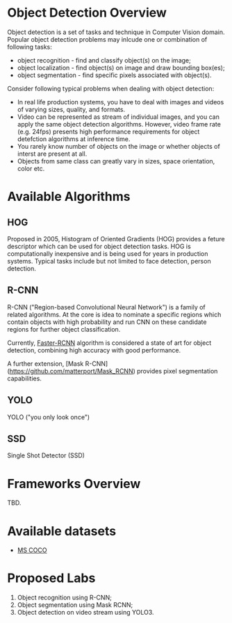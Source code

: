 # Object Detection Overview

Object detection is a set of tasks and technique in Computer Vision domain. Popular object detection problems may inlcude one or combination of following tasks:
* object recognition - find and classify object(s) on the image;
* object localization - find object(s) on image and draw bounding box(es);
* object segmentation - find specific pixels associated with object(s).


Consider following typical problems when dealing with object detection:
* In real life production systems, you have to deal with images and videos of varying sizes, quality, and formats.
* Video can be represented as stream of individual images, and you can apply the same object detection algorithms. However, video frame rate (e.g. 24fps) presents high performance requirements for object detefction algorithms at inference time.
* You rarely know number of objects on the image or whether objects of interst are present at all.
* Objects from same class can greatly vary in sizes, space orientation, color etc.


# Available Algorithms 

## HOG
Proposed in 2005, Histogram of Oriented Gradients (HOG) provides a feture descriptor which can be used for object detection tasks. HOG is computationally inexpensive and is being used for  years in production systems. Typical tasks include but not limited to face detection, person detection.

## R-CNN
R-CNN ("Region-based Convolutional Neural Network") is a family of related algorithms. At the core is idea to nominate a specific regions which contain objects with high probability and run CNN on these candidate regions for further object classification. 

Currently, [Faster-RCNN](https://arxiv.org/abs/1506.01497) algorithm is considered a state of art for  object detection, combining high accuracy with good performance. 

A further extension, [Mask R-CNN] (https://github.com/matterport/Mask_RCNN) provides pixel segmentation capabilities.

## YOLO
YOLO ("you only look once")

## SSD
Single Shot Detector (SSD)

# Frameworks Overview
TBD.

#  Available datasets
* [MS COCO](http://cocodataset.org/#home)

# Proposed Labs
1. Object recognition using R-CNN;
2. Object segmentation using Mask RCNN;
4. Object detection on video stream using YOLO3.
